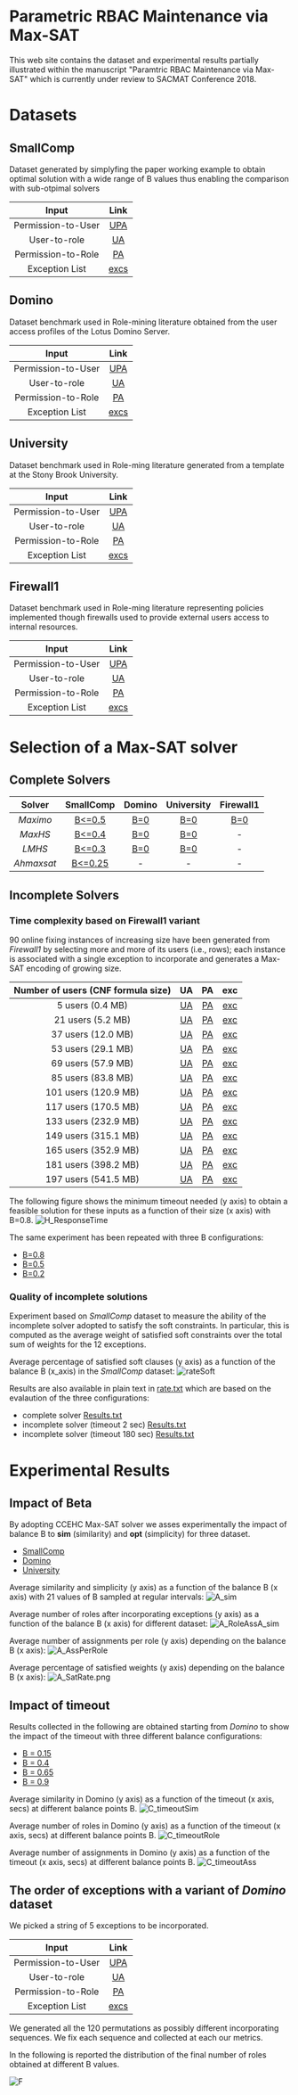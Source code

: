 # Parametric RBAC Maintenance via Max-SAT

This web site contains the dataset and experimental results partially illustrated within the manuscript "Paramtric RBAC Maintenance via Max-SAT" which is currently under review to SACMAT Conference 2018. 

# Datasets

## SmallComp

Dataset generated by simplyfing the paper working example to obtain optimal solution with a wide range of B values thus enabling the comparison with sub-otpimal solvers


|Input| Link|  	   
|:-:	           |:---:	|
|Permission-to-User | [UPA](dataset/SC/UPA.txt)|
|User-to-role      |[UA](dataset/SC/UA.txt)  |
|Permission-to-Role | [PA](dataset/SC/PA.txt) |
|Exception List           | [excs](dataset/SC/excs.txt)| 


## Domino

Dataset benchmark used in Role-mining literature obtained from the user access profiles of the Lotus Domino Server.


|Input| Link|  	   
|:-:	           |:---:	|
|Permission-to-User | [UPA](dataset/D/UPA.txt)|
|User-to-role      |[UA](dataset/D/UA.txt)  |
|Permission-to-Role | [PA](dataset/D/PA.txt) |
|Exception List           | [excs](dataset/D/excs.txt)| 


## University

Dataset benchmark used in Role-ming literature generated from a template at the Stony Brook University.


|Input| Link|  	   
|:-:	           |:---:	|
|Permission-to-User | [UPA](dataset/U/UPA.txt)|
|User-to-role      |[UA](dataset/U/UA.txt)  |
|Permission-to-Role | [PA](dataset/U/PA.txt) |
|Exception List           | [excs](dataset/U/excs.txt)| 


## Firewall1

Dataset benchmark used in Role-ming literature representing policies implemented though firewalls used to provide external users access to internal resources. 


|Input| Link|  	   
|:-:	           |:---:	|
|Permission-to-User | [UPA](dataset/F/UPA.txt)|
|User-to-role      |[UA](dataset/F/UA.txt)  |
|Permission-to-Role | [PA](dataset/F/PA.txt) |
|Exception List           | [excs](dataset/F/excs.txt)| 





# Selection of a Max-SAT solver

## Complete Solvers

|Solver  	       |SmallComp  |Domino   	 |University   	|Firewall1   	|   	
|:-:	           |:---:	|:---:	|:---:	|:---:	|	
|_Maximo_   	   |[B<=0.5](CompleteS/SC/Maximo/Results.txt)   	   |[B=0](CompleteS/D/Maximo/Results.txt)    	  |[B=0](CompleteS/U/Maximo/Results.txt)   	| [B=0](CompleteS/F/Maximo/Results.txt)   	|   	
|_MaxHS_   	     |[B<=0.4](CompleteS/SC/MaxHS/Results.txt)     	   |[B=0](CompleteS/D/MaxHS/Results.txt)   	      |[B=0](CompleteS/U/MaxHS/Results.txt)    	|  -  	|   	
|_LMHS_ |[B<=0.3](CompleteS/SC/CCLS2akmaxsat/Results.txt) | [B=0](CompleteS/D/LMHS/Results.txt)   |  [B=0](CompleteS/D/LMHS/Results.txt)  	|  - 	|   
|_Ahmaxsat_   	 |[B<=0.25](CompleteS/SC/Ahmaxsat/Results.txt)   	 |- | -  	|  - 	|   	







## Incomplete Solvers

### Time complexity based on Firewall1 variant

90 online fixing instances of increasing size have been generated from _Firewall1_ by selecting more and more of its users (i.e., rows); each instance is associated with a single exception to incorporate and generates a Max-SAT encoding of growing size. 


|Number of users (CNF formula size)|UA|PA|exc|
|:---:|:---:|:---:|:---:|
|5 users (0.4 MB)|[UA](dataset/complexity/89/UA.txt)|[PA](dataset/complexity/89/PA.txt)|[exc](dataset/complexity/89/excs.txt)|
|21 users (5.2 MB)|[UA](dataset/complexity/85/UA.txt)|[PA](dataset/complexity/85/PA.txt)|[exc](dataset/complexity/85/excs.txt)|
|37 users (12.0 MB)|[UA](dataset/complexity/81/UA.txt)|[PA](dataset/complexity/81/PA.txt)|[exc](dataset/complexity/81/excs.txt)|
|53 users (29.1 MB)|[UA](dataset/complexity/77/UA.txt)|[PA](dataset/complexity/77/PA.txt)|[exc](dataset/complexity/77/excs.txt)|
|69 users (57.9 MB)|[UA](dataset/complexity/73/UA.txt)|[PA](dataset/complexity/73/PA.txt)|[exc](dataset/complexity/73/excs.txt)|
|85 users (83.8 MB)|[UA](dataset/complexity/69/UA.txt)|[PA](dataset/complexity/69/PA.txt)|[exc](dataset/complexity/69/excs.txt)|
|101 users (120.9 MB)|[UA](dataset/complexity/65/UA.txt)|[PA](dataset/complexity/65/PA.txt)|[exc](dataset/complexity/65/excs.txt)|
|117 users (170.5 MB)|[UA](dataset/complexity/61/UA.txt)|[PA](dataset/complexity/61/PA.txt)|[exc](dataset/complexity/61/excs.txt)|
|133 users (232.9 MB)|[UA](dataset/complexity/57/UA.txt)|[PA](dataset/complexity/57/PA.txt)|[exc](dataset/complexity/57/excs.txt)|
|149 users (315.1 MB)|[UA](dataset/complexity/53/UA.txt)|[PA](dataset/complexity/53/PA.txt)|[exc](dataset/complexity/53/excs.txt)|
|165 users (352.9 MB)|[UA](dataset/complexity/49/UA.txt)|[PA](dataset/complexity/49/PA.txt)|[exc](dataset/complexity/49/excs.txt)|
|181 users (398.2 MB)|[UA](dataset/complexity/45/UA.txt)|[PA](dataset/complexity/45/PA.txt)|[exc](dataset/complexity/45/excs.txt)|
|197 users (541.5 MB)|[UA](dataset/complexity/41/UA.txt)|[PA](dataset/complexity/41/PA.txt)|[exc](dataset/complexity/41/excs.txt)|


The following figure shows the minimum timeout needed (y axis) to obtain a feasible solution for these inputs as a function of their size (x axis) with B=0.8.
![H_ResponseTime](img/H_responseTime.png)

The same experiment has been repeated with three B configurations:

- [B=0.8](dataset/complexity/Results.txt)
- [B=0.5](timeComplexity/13points_0.5.txt)
- [B=0.2](timeComplexity/13points_0.2.txt)




### Quality of incomplete solutions

Experiment based on _SmallComp_ dataset to measure the ability of the incomplete solver adopted to satisfy the soft constraints. In particular, this is computed as the average weight of satisfied soft constraints over the total sum of weights for the 12 exceptions. 

Average percentage of satisfied soft clauses (y axis) as a function of the balance B (x_axis) in the _SmallComp_ dataset:
![rateSoft](qualityIncomplete/rateSoft.png)


Results are also available in plain text in [rate.txt](qualityIncomplete/rate.txt) which are based on the evalaution of the three configurations:
- complete solver [Results.txt](qualityIncomplete/Results.txt)
- incomplete solver (timeout 2 sec) [Results.txt](qualityIncomplete/2/Results.txt)
- incomplete solver (timeout 180 sec) [Results.txt](qualityIncomplete//180/Results.txt)


# Experimental Results 

## Impact of Beta

By adopting CCEHC Max-SAT solver we asses experimentally the impact of balance B to **sim** (similarity) and **opt** (simplicity) for three dataset.

- [SmallComp](preferencesImpact/optsim/SmallCompSimplicity180.dat) 
- [Domino](preferencesImpact/optsim/DominoSimplicity180.dat)
- [University](preferencesImpact/optsim/UniversitySimplicity360.dat)

Average similarity and simplicity (y axis) as a function of the balance B (x axis) with 21 values of B sampled at regular intervals:
![A_sim](preferencesImpact/optsim/A_Sim.png)

Average number of roles after incorporating exceptions (y axis) as a function of the balance B (x axis) for different dataset:
![A_RoleAssA_sim](preferencesImpact/optsim/A_RoleAss.png)

Average number of assignments per role (y axis) depending on the balance B (x axis):
![A_AssPerRole](preferencesImpact/AssPerRole_SatRate/A_AssPerRole.png)

Average percentage of satisfied weights (y axis) depending on the balance B (x axis):
![A_SatRate.png](preferencesImpact/AssPerRole_SatRate/A_SatRate.png)




## Impact of timeout

Results collected in the following are obtained starting from _Domino_ to show the impact of the timeout with three different balance configurations:

- [B = 0.15](timeImpact/Semplicity_w0.15_paper.dat) 
- [B = 0.4](timeImpact/Semplicity_w0.4_paper.dat) 
- [B = 0.65](timeImpact/Semplicity_w0.65_paper.dat) 
- [B = 0.9](timeImpact/Semplicity_w0.9_paper.dat) 


Average similarity in Domino (y axis) as a function of the timeout (x axis, secs) at different balance points B.
![C_timeoutSim](timeImpact/C_timeoutSim.png)

Average number of roles in Domino (y axis) as a function of the timeout (x axis, secs) at different balance points B.
![C_timeoutRole](timeImpact/C_timeoutRole.png) 

Average number of assignments in Domino (y axis) as a function of the timeout (x axis, secs) at different balance points B.
![C_timeoutAss](timeImpact/C_timeoutAss.png)







## The order of exceptions with a variant of _Domino_ dataset

We picked a string of 5 exceptions to be incorporated.

|Input| Link|  	   
|:-:	           |:---:	|
|Permission-to-User | [UPA](dataset/permutations/UPA.txt)|
|User-to-role      |[UA](dataset/permutations/UA.txt)  |
|Permission-to-Role | [PA](dataset/permutations/PA.txt) |
|Exception List           | [excs](dataset/permutations/excs.txt)| 

We generated all the  120 permutations as possibly different incorporating sequences. We fix each sequence and collected at each our metrics. 

In the following is reported the distribution of the final number of roles obtained at different B values.

![F](permutations/F.png)
